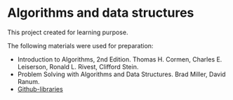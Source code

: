 # Algorithms and data structures

This project created for learning purpose.

The following materials were used for preparation:

* Introduction to Algorithms, 2nd Edition. Thomas H. Cormen, Charles E. Leiserson, Ronald L. Rivest, Clifford Stein.
* Problem Solving with Algorithms and Data Structures. Brad Miller, David Ranum.
* [Github-libraries](https://github.com/tayllan/awesome-algorithms#github-libraries)
